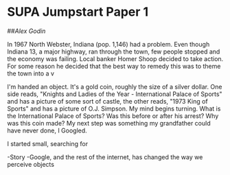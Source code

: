 SUPA Jumpstart Paper 1
========================
##_Alex Godin_

In 1967 North Webster, Indiana (pop. 1,146) had a problem. Even though Indiana 13, a major highway, ran through the town, few people stopped and the economy was failing. Local banker Homer Shoop decided to take action. For some reason he decided that the best way to remedy this was to theme the town into a v


I'm handed an object. It's a gold coin, roughly the size of a silver dollar. One side reads, "Knights and Ladies of the Year - International Palace of Sports" and has a picture of some sort of castle, the other reads, "1973 King of Sports" and has a picture of O.J. Simpson. My mind begins turning. What is the International Palace of Sports? Was this before or after his arrest? Why was this coin made? My next step was something my grandfather could have never done, I Googled. 

I started small, searching for

-Story
-Google, and the rest of the internet, has changed the way we perceive objects

